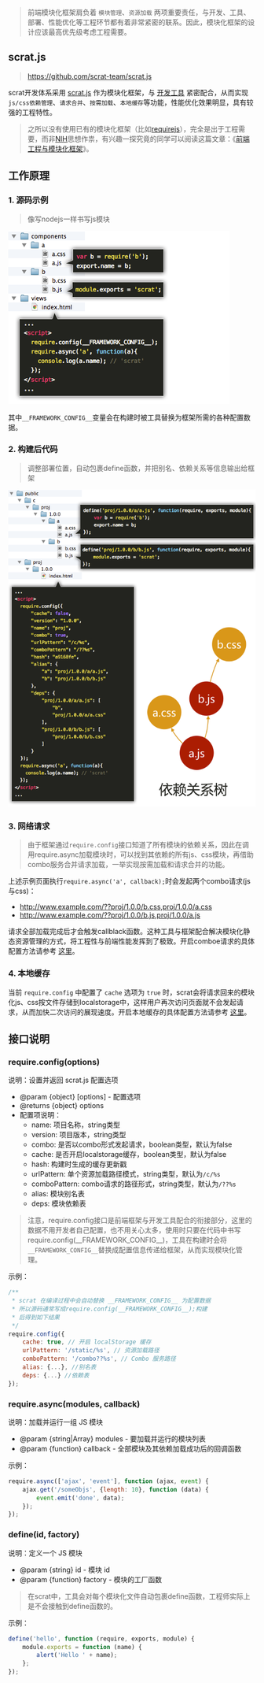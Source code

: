 > 前端模块化框架肩负着 ``模块管理``、``资源加载`` 两项重要责任，与开发、工具、部署、性能优化等工程环节都有着非常紧密的联系。因此，模块化框架的设计应该最高优先级考虑工程需要。

## scrat.js

> https://github.com/scrat-team/scrat.js

scrat开发体系采用 [scrat.js](https://github.com/scrat-team/scrat.js) 作为模块化框架，与 [开发工具](https://www.npmjs.org/package/scrat) 紧密配合，从而实现 ``js/css依赖管理``、``请求合并``、``按需加载``、``本地缓存``等功能，性能优化效果明显，具有较强的工程特性。

> 之所以没有使用已有的模块化框架（比如[requirejs](http://requirejs.org/)），完全是出于工程需要，而非[NIH](http://en.wikipedia.org/wiki/Not_invented_here)思想作祟，有兴趣一探究竟的同学可以阅读这篇文章：《[前端工程与模块化框架](https://github.com/fouber/blog/issues/4)》。

## 工作原理

### 1. 源码示例

> 像写nodejs一样书写js模块

![源码效果](source.png)

其中``__FRAMEWORK_CONFIG__``变量会在构建时被工具替换为框架所需的各种配置数据。

### 2. 构建后代码

> 调整部署位置，自动包裹define函数，并把别名、依赖关系等信息输出给框架

![构建后代码](release.png)

### 3. 网络请求

> 由于框架通过``require.config``接口知道了所有模块的依赖关系，因此在调用require.async加载模块时，可以找到其依赖的所有js、css模块，再借助combo服务合并请求加载，一举实现按需加载和请求合并的功能。

上述示例页面执行``require.async('a', callback);``时会发起两个combo请求(js与css)：

* http://www.example.com/??proj/1.0.0/b.css,proj/1.0.0/a.css
* http://www.example.com/??proj/1.0.0/b.js,proj/1.0.0/a.js

请求全部加载完成后才会触发callblack函数。这种工具与框架配合解决模块化静态资源管理的方式，将工程性与前端性能发挥到了极致。开启comboe请求的具体配置方法请参考 [这里](/#!/settings?title=framework.combo)。

### 4. 本地缓存

当前 ``require.config`` 中配置了 ``cache`` 选项为 ``true`` 时，scrat会将请求回来的模块化js、css按文件存储到localstorage中，这样用户再次访问页面就不会发起请求，从而加快二次访问的展现速度。开启本地缓存的具体配置方法请参考 [这里](/#!/settings?title=framework.cache)。

## 接口说明

### require.config(options)
说明：设置并返回 scrat.js 配置选项

- @param {object} [options] - 配置选项
- @returns {object} options
- 配置项说明：
  - name: 项目名称，string类型
  - version: 项目版本，string类型
  - combo: 是否以combo形式发起请求，boolean类型，默认为false
  - cache: 是否开启localstorage缓存，boolean类型，默认为false
  - hash: 构建时生成的缓存更新戳
  - urlPattern: 单个资源加载路径模式，string类型，默认为``/c/%s``
  - comboPattern: combo请求的路径形式，string类型，默认为``/??%s``
  - alias: 模块别名表
  - deps: 模块依赖表

> 注意，require.config接口是前端框架与开发工具配合的衔接部分，这里的数据不用开发者自己配置，也不用关心太多，使用时只要在代码中书写 require.config(\_\_FRAMEWORK\_CONFIG\_\_)，工具在构建时会将``__FRAMEWORK_CONFIG__``替换成配置信息传递给框架，从而实现模块化管理。

示例：
```javascript
/**
 * scrat 在编译过程中会自动替换 __FRAMEWORK_CONFIG__ 为配置数据
 * 所以源码通常写成require.config(__FRAMEWORK_CONFIG__);构建
 * 后得到如下结果
 */
require.config({
    cache: true, // 开启 localStorage 缓存
    urlPattern: '/static/%s', // 资源加载路径
    comboPattern: '/combo??%s', // Combo 服务路径
    alias: {...}, //别名表
    deps: {...} //依赖表
});
```

### require.async(modules, callback)
说明：加载并运行一组 JS 模块

- @param {string|Array} modules - 要加载并运行的模块列表
- @param {function} callback - 全部模块及其依赖加载成功后的回调函数

示例：
```javascript
require.async(['ajax', 'event'], function (ajax, event) {
    ajax.get('/someObjs', {length: 10}, function (data) {
        event.emit('done', data);
    });
});
```

### define(id, factory)
说明：定义一个 JS 模块

- @param {string} id - 模块 id
- @param {function} factory - 模块的工厂函数

> 在scrat中，工具会对每个模块化文件自动包裹define函数，工程师实际上是不会接触到define函数的。

示例：
```javascript
define('hello', function (require, exports, module) {
    module.exports = function (name) {
        alert('Hello ' + name);
    };
});
```
